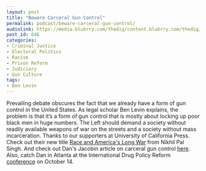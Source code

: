 ```yaml
---
layout: post
title: "Beware Carceral Gun Control"
permalink: podcast/beware-carceral-gun-control/
audiolink: https://media.blubrry.com/thedig/content.blubrry.com/thedig/The_Dig_-_EP_55_-_Levin.mp3
post_id: 646
categories: 
- Criminal Justice
- Electoral Politics
- Racism
- Prison Reform
- Judiciary
- Gun Culture
tags: 
- Ben Levin
---
```


Prevailing debate obscures the fact that we already have a form of gun control in the United States. As legal scholar Ben Levin explains, the problem is that it’s a form of gun control that is mostly about locking up poor black men in huge numbers. The Left should demand a society without readily available weapons of war on the streets and a society without mass incarceration. Thanks to our supporters at University of California Press. Check out their new title 
[Race and America's Long War](https://www.ucpress.edu/book.php?isbn=9780520296251) from Nikhil Pal Singh. And check out Dan's Jacobin article on carceral gun control [here](https://www.jacobinmag.com/2016/09/gun-control-mass-incarceration-drug-war-nra-shooters). Also, catch Dan in Atlanta at the International Drug Policy Reform [conference](https://eformconference.org/) on October 14.
